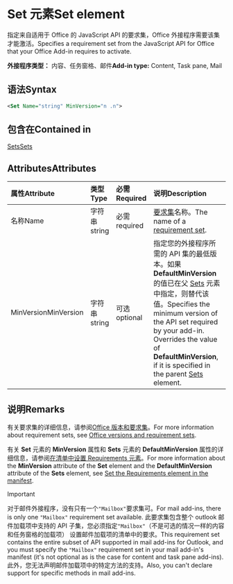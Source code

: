 # <a name="set-element"></a><span data-ttu-id="b9f47-101">Set 元素</span><span class="sxs-lookup"><span data-stu-id="b9f47-101">Set element</span></span>

<span data-ttu-id="b9f47-102">指定来自适用于 Office 的 JavaScript API 的要求集，Office 外接程序需要该集才能激活。</span><span class="sxs-lookup"><span data-stu-id="b9f47-102">Specifies a requirement set from the JavaScript API for Office that your Office Add-in requires to activate.</span></span>

<span data-ttu-id="b9f47-103">**外接程序类型：** 内容、任务窗格、邮件</span><span class="sxs-lookup"><span data-stu-id="b9f47-103">**Add-in type:** Content, Task pane, Mail</span></span>

## <a name="syntax"></a><span data-ttu-id="b9f47-104">语法</span><span class="sxs-lookup"><span data-stu-id="b9f47-104">Syntax</span></span>

```XML
<Set Name="string" MinVersion="n .n">
```

## <a name="contained-in"></a><span data-ttu-id="b9f47-105">包含在</span><span class="sxs-lookup"><span data-stu-id="b9f47-105">Contained in</span></span>

[<span data-ttu-id="b9f47-106">Sets</span><span class="sxs-lookup"><span data-stu-id="b9f47-106">Sets</span></span>](sets.md)

## <a name="attributes"></a><span data-ttu-id="b9f47-107">Attributes</span><span class="sxs-lookup"><span data-stu-id="b9f47-107">Attributes</span></span>

|<span data-ttu-id="b9f47-108">**属性**</span><span class="sxs-lookup"><span data-stu-id="b9f47-108">**Attribute**</span></span>|<span data-ttu-id="b9f47-109">**类型**</span><span class="sxs-lookup"><span data-stu-id="b9f47-109">**Type**</span></span>|<span data-ttu-id="b9f47-110">**必需**</span><span class="sxs-lookup"><span data-stu-id="b9f47-110">**Required**</span></span>|<span data-ttu-id="b9f47-111">**说明**</span><span class="sxs-lookup"><span data-stu-id="b9f47-111">**Description**</span></span>|
|:-----|:-----|:-----|:-----|
|<span data-ttu-id="b9f47-112">名称</span><span class="sxs-lookup"><span data-stu-id="b9f47-112">Name</span></span>|<span data-ttu-id="b9f47-113">字符串</span><span class="sxs-lookup"><span data-stu-id="b9f47-113">string</span></span>|<span data-ttu-id="b9f47-114">必需</span><span class="sxs-lookup"><span data-stu-id="b9f47-114">required</span></span>|<span data-ttu-id="b9f47-115">[要求集](https://docs.microsoft.com/office/dev/add-ins/develop/office-versions-and-requirement-sets)名称。</span><span class="sxs-lookup"><span data-stu-id="b9f47-115">The name of a [requirement set](https://docs.microsoft.com/office/dev/add-ins/develop/office-versions-and-requirement-sets).</span></span>|
|<span data-ttu-id="b9f47-116">MinVersion</span><span class="sxs-lookup"><span data-stu-id="b9f47-116">MinVersion</span></span>|<span data-ttu-id="b9f47-117">字符串</span><span class="sxs-lookup"><span data-stu-id="b9f47-117">string</span></span>|<span data-ttu-id="b9f47-118">可选</span><span class="sxs-lookup"><span data-stu-id="b9f47-118">optional</span></span>|<span data-ttu-id="b9f47-p101">指定您的外接程序所需的 API 集的最低版本。如果 **DefaultMinVersion** 的值已在父 [Sets](sets.md) 元素中指定，则替代该值。</span><span class="sxs-lookup"><span data-stu-id="b9f47-p101">Specifies the minimum version of the API set required by your add-in. Overrides the value of  **DefaultMinVersion**, if it is specified in the parent [Sets](sets.md) element.</span></span>|

## <a name="remarks"></a><span data-ttu-id="b9f47-121">说明</span><span class="sxs-lookup"><span data-stu-id="b9f47-121">Remarks</span></span>

<span data-ttu-id="b9f47-122">有关要求集的详细信息，请参阅[Office 版本和要求集](https://docs.microsoft.com/office/dev/add-ins/develop/office-versions-and-requirement-sets)。</span><span class="sxs-lookup"><span data-stu-id="b9f47-122">For more information about requirement sets, see [Office versions and requirement sets](https://docs.microsoft.com/office/dev/add-ins/develop/office-versions-and-requirement-sets).</span></span>

<span data-ttu-id="b9f47-123">有关 **Set** 元素的 **MinVersion** 属性和 **Sets** 元素的 **DefaultMinVersion** 属性的详细信息，请参阅[在清单中设置 Requirements 元素](https://docs.microsoft.com/office/dev/add-ins/develop/specify-office-hosts-and-api-requirements#set-the-requirements-element-in-the-manifest)。</span><span class="sxs-lookup"><span data-stu-id="b9f47-123">For more information about the  **MinVersion** attribute of the **Set** element and the **DefaultMinVersion** attribute of the **Sets** element, see [Set the Requirements element in the manifest](https://docs.microsoft.com/office/dev/add-ins/develop/specify-office-hosts-and-api-requirements#set-the-requirements-element-in-the-manifest).</span></span>

> [!IMPORTANT] 
> <span data-ttu-id="b9f47-124">对于邮件外接程序，没有只有一个`"Mailbox"`要求集可。</span><span class="sxs-lookup"><span data-stu-id="b9f47-124">For mail add-ins, there is only one  `"Mailbox"` requirement set available.</span></span> <span data-ttu-id="b9f47-125">此要求集包含整个 outlook 邮件加载项中支持的 API 子集，您必须指定`"Mailbox"`（不是可选的情况一样的内容和任务窗格的加载项） 设置邮件加载项的清单中的要求。</span><span class="sxs-lookup"><span data-stu-id="b9f47-125">This requirement set contains the entire subset of API supported in mail add-ins for Outlook, and you must specify the `"Mailbox"` requirement set in your mail add-in's manifest (it's not optional as is the case for content and task pane add-ins).</span></span> <span data-ttu-id="b9f47-126">此外，您无法声明邮件加载项中的特定方法的支持。</span><span class="sxs-lookup"><span data-stu-id="b9f47-126">Also, you can't declare support for specific methods in mail add-ins.</span></span>
